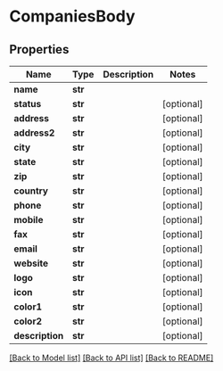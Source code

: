 # CompaniesBody

## Properties
Name | Type | Description | Notes
------------ | ------------- | ------------- | -------------
**name** | **str** |  | 
**status** | **str** |  | [optional] 
**address** | **str** |  | [optional] 
**address2** | **str** |  | [optional] 
**city** | **str** |  | [optional] 
**state** | **str** |  | [optional] 
**zip** | **str** |  | [optional] 
**country** | **str** |  | [optional] 
**phone** | **str** |  | [optional] 
**mobile** | **str** |  | [optional] 
**fax** | **str** |  | [optional] 
**email** | **str** |  | [optional] 
**website** | **str** |  | [optional] 
**logo** | **str** |  | [optional] 
**icon** | **str** |  | [optional] 
**color1** | **str** |  | [optional] 
**color2** | **str** |  | [optional] 
**description** | **str** |  | [optional] 

[[Back to Model list]](../README.md#documentation-for-models) [[Back to API list]](../README.md#documentation-for-api-endpoints) [[Back to README]](../README.md)

